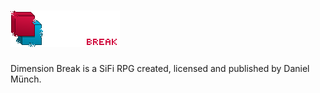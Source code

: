 # ![alt text](https://github.com/leinad1313/Dimension-Break/blob/master/GUI/FullLogoWhite.png)

Dimension Break is a SiFi RPG created, licensed and published by Daniel Münch.


